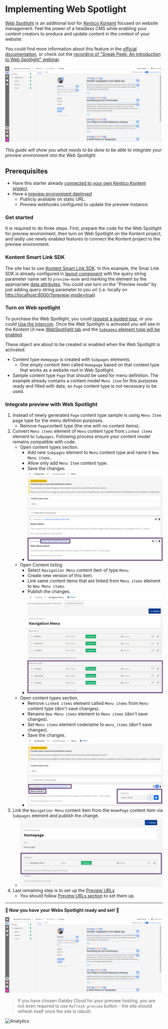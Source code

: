 # Implementing Web Spotlight

[Web Spotlight](./http://webspotlight.kontent.ai/) is an additional tool for [Kentico Kontent](https://kontent.ai) focused on website management. Feel the power of a headless CMS while enabling your content creators to produce and update content in the context of your website.

You could find more information about this feature in the [official documentation](https://docs.kontent.ai/tutorials/set-up-kontent/set-up-your-project/web-spotlight), or check out the [recording of "Sneak Peek: An introduction to Web Spotlight" webinar](https://kontent.ai/webinars/on-demand/introduction-web-spotlight).


![Web Spotlight preview](./web-spotlight.png)

_This guide will show you what needs to be done to be able to integrate your preview environment into the Web Spotlight._

## Prerequisites

* Have this starter already [connected to your own Kentico Kontent project](../README.md#Getting-Started).
* Have a [preview environment deployed](../README.md#Preview-Deploy)
  * Publicly available on static URL.
  * Preview webhooks configured to update the preview instance.

### Get started

It is required to do three steps. First, prepare the code for the Web Spotlight for preview environment, then turn on Web Spotlight on the Kontent project, and lastly use newly enabled features to connect the Kontent project to the preview environment.


### Kontent Smart Link SDK

The site has to use [Kontent Smart Link SDK](https://github.com/Kentico/kontent-smart-link#readme). In this example, the Smar Link SDK is already configured in [layout component](../src/components/Layout/index.jsx) with the query string parameter name set to `preview-mode` and marking the element by the appropriate [data attributes](https://github.com/Kentico/kontent-smart-link/blob/master/README.md#data-attributes). You could use turn on the "Preview mode" by just adding query string parameter to you url (i.e. locally on <http://localhost:8000/?preview-mode=true>).

### Turn on Web spotlight

To purchase the Web Spotlight, you could [request a guided tour](https://webspotlight.kontent.ai/#form), or you could [Use the Intercom](https://docs.kontent.ai/tutorials/set-up-kontent/set-up-your-project/web-spotlight#a-boost-your-web-with-web-spotlight). Once the Web Spotlight is activated you will see in the Kontent UI new [WebSpotlight tab](https://docs.kontent.ai/tutorials/set-up-kontent/set-up-your-project/web-spotlight#a-what-web-spotlight-looks-like) and the [`Subpages` element type will be enabled](https://docs.kontent.ai/tutorials/set-up-kontent/set-up-your-project/web-spotlight#a-how-web-spotlight-works).

These object are about to be created or enabled when the Web Spotlight is activated:

* Content type `Homepage` is created with `Subpages` elements.
  * One empty content item called `Homepage` based on that content type that works as a website root in Web Spotlight.
* Sample content type `Page` that should be used for menu definition. The example already contains a content model `Menu item` for this purposes ready and filled with data, so `Page` content type is not necessary to be used.

### Integrate preview with Web Spotlight

1. Instead of newly generated `Page` content type sample is using `Menu Item` page type for the menu definition purposes.
    * Remove `Page`content type (the one with no content items).
1. Convert `Menu items` element of `Menu` content type from `Linked items` element to `Subpages`. Following process ensure your content model remains compatible with code.
    * Open content types section.
        * Add new `Subpages` element to `Menu` content type and name it `New Menu items`.
        * Allow only add `Menu Item` content type.
        * Save the changes.
        * ![Add new Subpages element](./new-menu-items.png)
    * Open Content listing
        * Select `Navigation Menu` content item of type `Menu`.
        * Create new version of this item.
        * Link same content items that are linked from `Menu items` element to `New Menu items`.
        * Publish the changes.
        * ![Fill new Subpages element](./new-menu-items-content.png)
    * Open content types section.
        * Remove `Linked items` element called `Menu items` from `Menu` content type (don't save changes).
        * Rename `New Menu items` element to `Menu items` (don't save changes).
        * Set `Menu items` element codename to `menu_items` (don't save changes).
        * Save the changes.
        * ![Remove old Subpages element](./new-menu-items-finalize.png)
1. Link the `Navigation Menu` content item from the `HomePage` content item via `Subpages` element and publish the change.
    * ![Add Navigation to Homepage](./homepage-navigation-link.png)
1. Last remaining step is to set up the [Preview URLs](https://docs.kontent.ai/tutorials/develop-apps/build-strong-foundation/set-up-preview#a-set-up-content-preview-in-your-project)
    * You should follow [Preview URLs section](../README.md#Preview-URLs) to set them up.

----

**🚀 Now you have your Webs Spotlight ready and set! 🚀**

![Web Spotlight preview](./web-spotlight.png)

> If you have chosen Gatsby Cloud for your preview hosting, you are not even required to use `Refresh preview` button - the site should refresh itself once the site is rebuilt.

![Analytics](https://kentico-ga-beacon.azurewebsites.net/api/UA-69014260-4/Kentico/gatsby-starter-kontent-lumen/docs/WEB-SPOTLIGHT?pixel)
